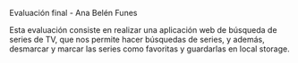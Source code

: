 Evaluación final - Ana Belén Funes


Esta evaluación consiste en realizar una aplicación web de búsqueda de series de TV, que nos permite hacer búsquedas de series, y además, desmarcar y marcar las series como favoritas y guardarlas en local storage.